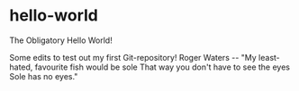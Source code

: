 # hello-world
The Obligatory Hello World!

Some edits to test out my first Git-repository!
Roger Waters -- "My least-hated, favourite fish would be sole
That way you don't have to see the eyes
Sole has no eyes."
